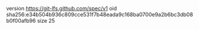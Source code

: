 version https://git-lfs.github.com/spec/v1
oid sha256:e34b504b936c809cce531f7b48eada9c168ba0700e9a2b6bc3db08b0f00afb96
size 25
